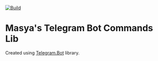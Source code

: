 [![Build](https://github.com/Masya1/Telegram.Commands/actions/workflows/build-actions.yaml/badge.svg?branch=main)](https://github.com/Masya1/Telegram.Commands/actions/workflows/build-actions.yaml)

# Masya's Telegram Bot Commands Lib

Created using [Telegram.Bot](https://github.com/TelegramBots/Telegram.Bot) library.
